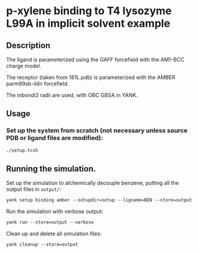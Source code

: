 # p-xylene binding to T4 lysozyme L99A in implicit solvent example

## Description

The ligand is parameterized using the GAFF forcefield with the AM1-BCC charge model.

The receptor (taken from 181L.pdb) is parameterized with the AMBER parm99sb-ildn forcefield.

The mbondi2 radii are used, with OBC GBSA in YANK.

## Usage

### Set up the system from scratch (not necessary unless source PDB or ligand files are modified):
```tcsh
./setup.tcsh
```

## Running the simulation.

Set up the simulation to alchemically decouple benzene, putting all the output files in `output/`:
```tcsh
yank setup binding amber --setupdir=setup --ligname=BEN --store=output --iterations=1000 --restraints=harmonic --gbsa=OBC2 --temperature=300*kelvin --minimize --verbose
```

Run the simulation with verbose output:
```tcsh
yank run --store=output --verbose
```

Clean up and delete all simulation files:
```tcsh
yank cleanup --store=output
```

